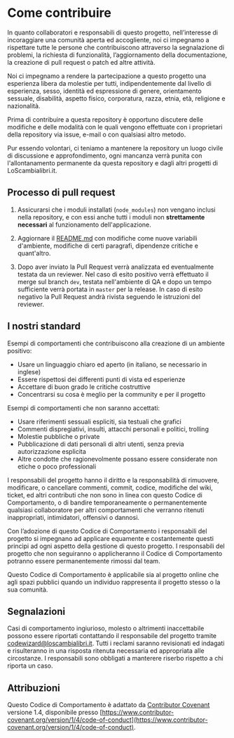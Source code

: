# Come contribuire

In quanto collaboratori e responsabili di questo progetto, nell’interesse di incoraggiare una comunità aperta ed accogliente, noi ci impegnamo a rispettare tutte le persone che contribuiscono attraverso la segnalazione di problemi, la richiesta di funzionalità, l’aggiornamento della documentazione, la creazione di pull request o patch ed altre attività.

Noi ci impegnamo a rendere la partecipazione a questo progetto una esperienza libera da molestie per tutti, indipendentemente dal livello di esperienza, sesso, identità ed espressione di genere, orientamento sessuale, disabilità, aspetto fisico, corporatura, razza, etnia, età, religione e nazionalità.

Prima di contribuire a questa repository è opportuno discutere delle modifiche e delle modalità con le quali vengono effettuate con i proprietari della repository via issue, e-mail o con qualsiasi altro metodo.

Pur essendo volontari, ci teniamo a mantenere la repository un luogo civile di discussione e approfondimento, ogni mancanza verrà punita con l'allontanamento permanente da questa repository e dagli altri progetti di LoScambialibri.it.

## Processo di pull request

1. Assicurarsi che i moduli installati (`node_modules`) non vengano inclusi nella repository, e con essi anche tutti i moduli non **strettamente necessari** al funzionamento dell'applicazione.

2. Aggiornare il [README.md](/README.md) con modifiche come nuove variabili d'ambiente, modifiche di certi paragrafi, dipendenze critiche e quant'altro.

3. Dopo aver inviato la Pull Request verrà analizzata ed eventualmente testata da un reviewer. Nel caso di esito positivo verrà effettuato il merge sul branch `dev`, testata nell'ambiente di QA e dopo un tempo sufficiente verrà portata in `master` per la release. In caso di esito negativo la Pull Request andrà rivista seguendo le istruzioni del reviewer.

## I nostri standard

Esempi di comportamenti che contribuiscono alla creazione di un ambiente positivo:

- Usare un linguaggio chiaro ed aperto (in italiano, se necessario in inglese)
- Essere rispettosi dei differenti punti di vista ed esperienze
- Accettare di buon grado le critiche costruttive
- Concentrarsi su cosa è meglio per la community e per il progetto

Esempi di comportamenti che non saranno accettati:

- Usare riferimenti sessuali espliciti, sia testuali che grafici
- Commenti dispregiativi, insulti, attacchi personali e politici, trolling
- Molestie pubbliche o private
- Pubblicazione di dati personali di altri utenti, senza previa autorizzazione esplicita
- Altre condotte che ragionevolmente possano essere considerate non etiche o poco professionali

I responsabili del progetto hanno il diritto e la responsabilità di rimuovere, modificare, o cancellare commenti, commit, codice, modifiche del wiki, ticket, ed altri contributi che non sono in linea con questo Codice di Comportamento, o di bandire temporaneamente o permanentemente qualsiasi collaboratore per altri comportamenti che verranno ritenuti inappropriati, intimidatori, offensivi o dannosi.

Con l’adozione di questo Codice di Comportamento i responsabili del progetto si impegnano ad applicare equamente e costantemente questi princìpi ad ogni aspetto della gestione di questo progetto. I responsabili del progetto che non seguiranno o applicheranno il Codice di Comportamento potranno essere permanentemente rimossi dal team.

Questo Codice di Comportamento è applicabile sia al progetto online che agli spazi pubblici quando un individuo rappresenta il progetto stesso o la sua comunità.

## Segnalazioni

Casi di comportamento ingiurioso, molesto o altrimenti inaccettabile possono essere riportati contattando il responsabile del progetto tramite [codewizard@loscambialibri.it](mailto:codewizard@loscambialibri.it). Tutti i reclami saranno revisionati ed indagati e risulteranno in una risposta ritenuta necessaria ed appropriata alle circostanze. I responsabili sono obbligati a manterere riserbo rispetto a chi riporta un caso.

## Attribuzioni

Questo Codice di Comportamento è adattato da [Contributor Covenant](https://www.contributor-covenant.org/) versione 1.4, disponibile presso [https://www.contributor-covenant.org/version/1/4/code-of-conduct](https://www.contributor-covenant.org/version/1/4/code-of-conduct).